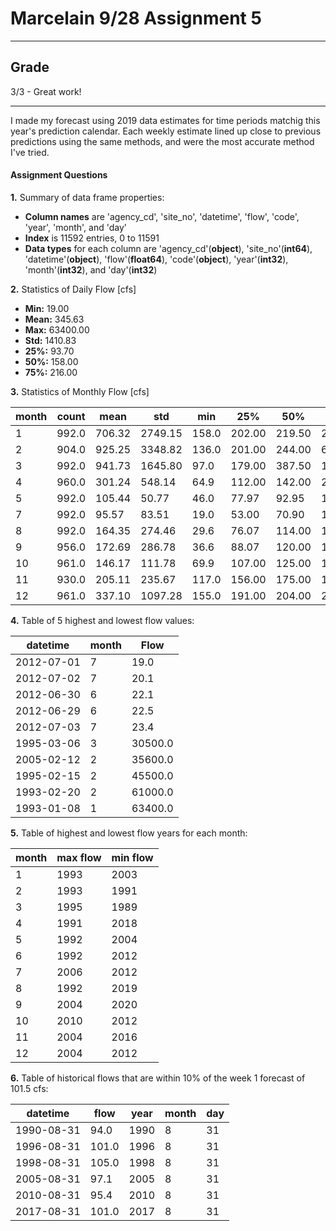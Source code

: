 # Marcelain 9/28 Assignment 5

___
## Grade
3/3 - Great work!
___


I made my forecast using 2019 data estimates for time periods matchig this year's prediction calendar.  Each weekly estimate lined up close to previous predictions using the same methods, and were the most accurate method I've tried.


#### Assignment Questions

__1.__ Summary of data frame properties:
 - **Column names** are 'agency_cd', 'site_no', 'datetime', 'flow', 'code', 'year', 'month', and 'day'
 - **Index** is 11592 entries, 0 to 11591
 - **Data types** for each column are 'agency_cd'(**object**), 'site_no'(**int64**), 'datetime'(**object**), 'flow'(**float64**), 'code'(**object**), 'year'(**int32**), 'month'(**int32**), and 'day'(**int32**)

__2.__ Statistics of Daily Flow [cfs]
 - **Min:**     19.00
 - **Mean:**   345.63
 - **Max:**  63400.00
 - **Std:**   1410.83
 - **25%:**     93.70
 - **50%:**    158.00
 - **75%:**    216.00

__3.__ Statistics of Monthly Flow [cfs]

| month | count | mean   | std     | min   | 25%    | 50%    | 75%     | max     |
| ----- | ----- | ------ | ------- | ----- | ------ | ------ | ------- | ------- |
| 1     | 992.0 | 706.32 | 2749.15 | 158.0 | 202.00 | 219.50 | 292.00  | 63400.0 |
| 2     | 904.0 | 925.25 | 3348.82 | 136.0 | 201.00 | 244.00 | 631.00  | 61000.0 |
| 3     | 992.0 | 941.73 | 1645.80 | 97.0  | 179.00 | 387.50 | 1060.00 | 30500.0 |
| 4     | 960.0 | 301.24 | 548.14  | 64.9  | 112.00 | 142.00 | 214.50  | 4690.0  |
| 5     | 992.0 | 105.44 | 50.77   | 46.0  | 77.97  | 92.95  | 118.00  | 546.0   |
| 7     | 992.0 | 95.57  | 83.51   | 19.0  | 53.00  | 70.90  | 110.00  | 1040.0  |
| 8     | 992.0 | 164.35 | 274.46  | 29.6  | 76.07  | 114.00 | 170.25  | 5360.0  |
| 9     | 956.0 | 172.69 | 286.78  | 36.6  | 88.07  | 120.00 | 171.25  | 5590.0  |
| 10    | 961.0 | 146.17 | 111.78  | 69.9  | 107.00 | 125.00 | 153.00  | 1910.0  |
| 11    | 930.0 | 205.11 | 235.67  | 117.0 | 156.00 | 175.00 | 199.00  | 4600.0  |
| 12    | 961.0 | 337.10 | 1097.28 | 155.0 | 191.00 | 204.00 | 228.00  | 28700.0 |

__4.__ Table of 5 highest and lowest flow values:

|  datetime  |  month | Flow |
| ---------- | ------ | ---- |
| 2012-07-01 |    7   | 19.0 |
| 2012-07-02 |    7   | 20.1 |
| 2012-06-30 |    6   | 22.1 |
| 2012-06-29 |    6   | 22.5 |
| 2012-07-03 |    7   | 23.4 |
| 1995-03-06 |    3   | 30500.0 |
| 2005-02-12 |    2   | 35600.0 |
| 1995-02-15 |    2   | 45500.0 |
| 1993-02-20 |    2   | 61000.0 |
| 1993-01-08 |    1   | 63400.0 |

__5.__ Table of highest and lowest flow years for each month:

|  month  |  max flow | min flow |
| ---------- | ------ | ---- |
| 1 |   1993  | 2003 |
| 2 |    1993   | 1991 |
| 3 |   1995   | 1989 |
| 4 |    1991   | 2018 |
| 5 |    1992   | 2004 |
| 6 |    1992   | 2012 |
| 7 |    2006   | 2012 |
| 8|    1992   | 2019 |
| 9 |    2004   | 2020 |
| 10 |    2010   | 2012 |
| 11 |    2004   | 2016 |
| 12 |    2004   | 2012 |

__6.__ Table of historical flows that are within 10% of the week 1 forecast of 101.5 cfs:

|  datetime  |  flow  | year | month | day |
| ---------- | ------ | ---- | ----- | --- |
| 1990-08-31 |  94.0  | 1990 |   8   |  31 |
| 1996-08-31 | 101.0  | 1996 |   8   |  31 |
| 1998-08-31 | 105.0  | 1998 |   8   |  31 |
| 2005-08-31 |  97.1  | 2005 |   8   |  31 |
| 2010-08-31 |  95.4  | 2010 |   8   |  31 |
| 2017-08-31 | 101.0  | 2017 |   8   |  31 |
